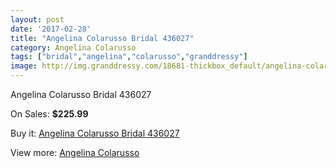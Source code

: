 ```yaml
---
layout: post
date: '2017-02-28'
title: "Angelina Colarusso Bridal 436027"
category: Angelina Colarusso
tags: ["bridal","angelina","colarusso","granddressy"]
image: http://img.granddressy.com/18681-thickbox_default/angelina-colarusso-bridal-436027.jpg
---
```

Angelina Colarusso Bridal 436027

On Sales: **$225.99**
<a href="https://www.granddressy.com/en/angelina-colarusso/17664-angelina-colarusso-bridal-436027.html"><amp-img layout="responsive" width="600" height="600" src="//img.granddressy.com/18681-thickbox_default/angelina-colarusso-bridal-436027.jpg" alt="Angelina Colarusso Bridal 436027 0" /></a>

Buy it: [Angelina Colarusso Bridal 436027](https://www.granddressy.com/en/angelina-colarusso/17664-angelina-colarusso-bridal-436027.html "Angelina Colarusso Bridal 436027")

View more: [Angelina Colarusso](https://www.granddressy.com/en/39-angelina-colarusso "Angelina Colarusso")